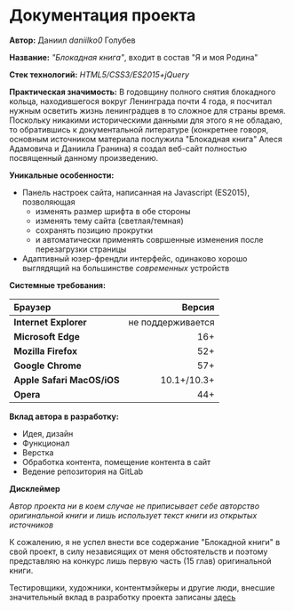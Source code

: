  Документация проекта
 ===
 
 **Автор:**  Даниил *daniilko0* Голубев
 
 **Название:**  *"Блокадная книга"*, входит в состав  "Я и моя Родина"
 
 **Стек технологий:** *HTML5/CSS3/ES2015+jQuery*
 
 **Практическая значимость:** В годовщину полного снятия блокадного кольца, находившегося вокруг Ленинграда почти 4 года, я посчитал нужным осветить жизнь ленинградцев в то сложное для страны время. Поскольку никакими историческими данными для этого я не обладаю, то обратившись к документальной литературе (конкретнее говоря, основным источником материала послужила  "Блокадная книга" Алеся Адамовича и Даниила Гранина) я создал веб-сайт полностью посвященный данному произведению.
 
 **Уникальные особенности:**
 *  Панель настроек сайта, написанная на Javascript (ES2015), позволяющая
     *  изменять размер шрифта в обе стороны
     *  изменять тему сайта (светлая/темная)
     *  сохранять позицию прокрутки
     *  и автоматически применять совршенные изменения после перезагрузки страницы
*  Адаптивный юзер-френдли интерфейс, одинаково хорошо выглядящий на большинстве *современных* устройств

**Cистемные требования:**

| Браузер                    |            Версия |
| :------------------------- | ----------------: |
| **Internet Explorer**      | не поддерживается |
| **Microsoft Edge**         |               16+ |
| **Mozilla Firefox**        |               52+ |
| **Google Chrome**          |               57+ |
| **Apple Safari MacOS/iOS** |       10.1+/10.3+ |
| **Opera**                  |               44+ |

**Вклад автора в разработку:**

* Идея, дизайн
* Функционал
* Верстка
* Обработка контента, помещение контента в сайт
* Ведение репозитория на GitLab

**Дисклеймер**

*Автор проекта ни в коем случае не приписывает себе авторство оригинальной книги и лишь использует текст книги из открытых источников*

К сожалению, я не успел внести все содержание "Блокадной книги" в свой проект, в силу независящих от меня обстоятельств и поэтому представляю на конкурс лишь первую часть (15 глав) оригинальной книги.

Тестировщики, художники, контентмэйкеры и другие люди, внесшие значительный вклад в разработку проекта записаны [здесь](../blob/master/CONTRIBUTING.md)
